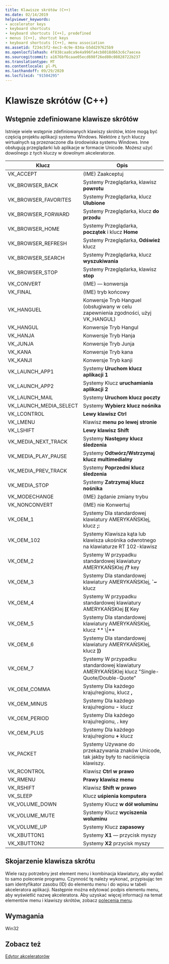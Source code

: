 ```yaml
---
title: Klawisze skrótów (C++)
ms.date: 02/14/2019
helpviewer_keywords:
- accelerator keys
- keyboard shortcuts
- keyboard shortcuts [C++], predefined
- menus [C++], shortcut keys
- keyboard shortcuts [C++], menu association
ms.assetid: f234c5f2-4ec3-4c9e-834a-b5dd297625b9
ms.openlocfilehash: 4f838caa8ca9e4a996fa4cb8018d663c6c7aecea
ms.sourcegitcommit: a1676bf6caae05ecd698f26ed80c08828722b237
ms.translationtype: MT
ms.contentlocale: pl-PL
ms.lasthandoff: 09/29/2020
ms.locfileid: "91504295"
---
```

# <a name="accelerator-keys-c"></a>Klawisze skrótów (C++)

## <a name="predefined-accelerator-keys"></a>Wstępnie zdefiniowane klawisze skrótów

Istnieje wiele wstępnie zdefiniowanych klawiszy skrótów, które mogą być częścią projektu aplikacji systemu Windows. Niektóre z tych kluczy wirtualnych są przeznaczone dla środowiska systemu Windows. Inne obsługują przeglądarki lub aplikacje w formacie Unicode. Możesz użyć dowolnego z tych kluczy w dowolnym akceleratorze.

|Klucz|Opis|
|---------|-----------------|
|VK_ACCEPT|(IME) Zaakceptuj|
|VK_BROWSER_BACK|Systemy Przeglądarka, klawisz **powrotu**|
|VK_BROWSER_FAVORITES|Systemy Przeglądarka, klucz **Ulubione**|
|VK_BROWSER_FORWARD|Systemy Przeglądarka, klucz **do przodu**|
|VK_BROWSER_HOME|Systemy Przeglądarka, **początek** i klucz **Home**|
|VK_BROWSER_REFRESH|Systemy Przeglądarka, **Odśwież** klucz|
|VK_BROWSER_SEARCH|Systemy Przeglądarka, klucz **wyszukiwania**|
|VK_BROWSER_STOP|Systemy Przeglądarka, klawisz **stop**|
|VK_CONVERT|(IME) — konwersja|
|VK_FINAL|(IME) tryb końcowy|
|VK_HANGUEL|Konwersje Tryb Hanguel (obsługiwany w celu zapewnienia zgodności, użyj VK_HANGUL)|
|VK_HANGUL|Konwersje Tryb Hangul|
|VK_HANJA|Konwersje Tryb Hanja|
|VK_JUNJA|Konwersje Tryb Junja|
|VK_KANA|Konwersje Tryb kana|
|VK_KANJI|Konwersje Tryb kanji|
|VK_LAUNCH_APP1|Systemy **Uruchom klucz aplikacji 1**|
|VK_LAUNCH_APP2|Systemy Klucz **uruchamiania aplikacji 2**|
|VK_LAUNCH_MAIL|Systemy **Uruchom klucz poczty**|
|VK_LAUNCH_MEDIA_SELECT|Systemy **Wybierz klucz nośnika**|
|VK_LCONTROL|**Lewy klawisz Ctrl**|
|VK_LMENU|Klawisz **menu po lewej stronie**|
|VK_LSHIFT|**Lewy klawisz Shift**|
|VK_MEDIA_NEXT_TRACK|Systemy **Następny klucz śledzenia**|
|VK_MEDIA_PLAY_PAUSE|Systemy **Odtwórz/Wstrzymaj klucz multimedialny**|
|VK_MEDIA_PREV_TRACK|Systemy **Poprzedni klucz śledzenia**|
|VK_MEDIA_STOP|Systemy **Zatrzymaj klucz nośnika**|
|VK_MODECHANGE|(IME) żądanie zmiany trybu|
|VK_NONCONVERT|(IME) nie Konwertuj|
|VK_OEM_1|Systemy Dla standardowej klawiatury AMERYKAŃSKIej, klucz **;:**|
|VK_OEM_102|Systemy Klawisza kąta lub klawisza ukośnika odwrotnego na klawiaturze RT 102-klawisz|
|VK_OEM_2|Systemy W przypadku standardowej klawiatury AMERYKAŃSKIej **/?** key|
|VK_OEM_3|Systemy Dla standardowej klawiatury AMERYKAŃSKIej, **`~** klucz|
|VK_OEM_4|Systemy W przypadku standardowej klawiatury AMERYKAŃSKIej **[{** Key|
|VK_OEM_5|Systemy Dla standardowej klawiatury AMERYKAŃSKIej, klucz ** \\&#124;**|
|VK_OEM_6|Systemy Dla standardowej klawiatury AMERYKAŃSKIej, klucz **]}**|
|VK_OEM_7|Systemy W przypadku standardowej klawiatury AMERYKAŃSKIej klucz "Single-Quote/Double-Quote"|
|VK_OEM_COMMA|Systemy Dla każdego kraju/regionu, klucz **,**|
|VK_OEM_MINUS|Systemy Dla każdego kraju/regionu **-** klucz|
|VK_OEM_PERIOD|Systemy Dla każdego kraju/regionu, **.** key|
|VK_OEM_PLUS|Systemy Dla każdego kraju/regionu **+** klucz|
|VK_PACKET|Systemy Używane do przekazywania znaków Unicode, tak jakby były to naciśnięcia klawiszy.|
|VK_RCONTROL|Klawisz **Ctrl w prawo**|
|VK_RMENU|**Prawy klawisz menu**|
|VK_RSHIFT|Klawisz **Shift w prawo**|
|VK_SLEEP|Klucz **uśpienia komputera**|
|VK_VOLUME_DOWN|Systemy Klucz **w dół woluminu**|
|VK_VOLUME_MUTE|Systemy Klucz **wyciszenia woluminu**|
|VK_VOLUME_UP|Systemy Klucz **zapasowy**|
|VK_XBUTTON1|Systemy **X1** — przycisk myszy|
|VK_XBUTTON2|Systemy **X2** przycisk myszy|

## <a name="accelerator-key-association"></a>Skojarzenie klawisza skrótu

Wiele razy potrzebny jest element menu i kombinacja klawiatury, aby wydać to samo polecenie programu. Czynność tę należy wykonać, przypisując ten sam identyfikator zasobu (ID) do elementu menu i do wpisu w tabeli akceleratora aplikacji. Następnie można edytować podpis elementu menu, aby wyświetlić nazwę akceleratora. Aby uzyskać więcej informacji na temat elementów menu i klawiszy skrótów, zobacz [polecenia menu](./menu-command-properties.md).

## <a name="requirements"></a>Wymagania

Win32

## <a name="see-also"></a>Zobacz też

[Edytor akceleratorów](../windows/accelerator-editor.md)<br/>
